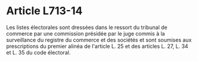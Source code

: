 # Article L713-14

Les listes électorales sont dressées dans le ressort du tribunal de commerce par une commission présidée par le juge commis à la surveillance du registre du commerce et des sociétés et sont soumises aux prescriptions du premier alinéa de l'article L. 25 et des articles L. 27, L. 34 et L. 35 du code électoral.
